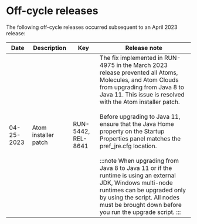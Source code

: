 # Off-cycle releases 

<head>
  <meta name="guidename" content="Release Notes"/>
  <meta name="context" content="GUID-1147a27b-50d1-400d-ba04-a5d29b17f77b"/>
</head>





The following off-cycle releases occurred subsequent to an April 2023 release:

| Date      | Description          | Key              | Release note                                                                                                                                      |
|-----------|----------------------|------------------|--------------------------------------------------------------------------------------------------------------------------------------------------|
| 04-25-2023| Atom installer patch | RUN-5442, REL-8641| The fix implemented in RUN-4975 in the March 2023 release prevented all Atoms, Molecules, and Atom Clouds from upgrading from Java 8 to Java 11. This issue is resolved with the Atom installer patch.<br /><br />Before upgrading to Java 11, ensure that the Java Home property on the Startup Properties panel matches the pref_jre.cfg location.<br /><br /> :::note    When upgrading from Java 8 to Java 11 or if the runtime is using an external JDK, Windows multi-node runtimes can be upgraded only by using the script. All nodes must be brought down before you run the upgrade script. ::: |


